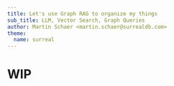 ```yaml
---
title: Let's use Graph RAG to organize my things
sub_title: LLM, Vector Search, Graph Queries
author: Martin Schaer <martin.schaer@surrealdb.com>
theme:
  name: surreal
---
```


WIP
===

<!-- end_slide -->
